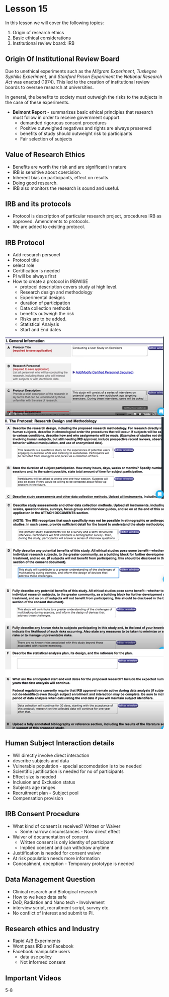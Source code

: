 # Lesson 15

In this lesson we will cover the following topics:

1. Origin of research ethics
2. Basic ethical considerations
3. Institutional review board: IRB

## Origin Of Institutional Review Board

Due to unethical experiments such as the _Milgram Experiment_, _Tuskegee Syphilis Experiment_, and _Stanford Prison Experiment_ the _National Research Act_ was enacted (1974). This led to the creation of institutional review boards to oversee research at universities.

In general, the benefits to society must outweigh the risks to the subjects in the case of these experiments.

- **Belmont Report** - summarizes basic ethical principles that research must follow in order to receive government support.
	- demanded rigoruous consent procedures
	- Positive outweighed negatives and rights are always preserved
	- benefits of study should outweight risk to participants
	- Fair selection of subjects

## Value of Research Ethics
- Benefits are worth the risk and are significant in nature
- IRB is sensitive about coercision.
- Inherent bias on participants, effect on results.
- Doing good research.
- IRB also monitors the research is sound and useful.

## IRB and its protocols

- Protocol is description of particular research project, procedures IRB as approved. Amendments to protocols.
- We are added to exisiting protocol.

## IRB Protocol
- Add research personel
- Protocol title
- select role
- Certification is needed
- PI will be always first
- How to create a protocol in IRBWISE
	- protocol description covers study at high level.
	- Research design and methodology 
	- Experimental designs
	- duration of participation
	- Data collection methods
	- benefits outweigh the risk
	- Risks are to be added.
	- Statistical Analysis
	- Start and End dates

![7 Questions - Human perspective](./img22.PNG)
![7 Questions - Human perspective](./img23.PNG)
![7 Questions - Human perspective](./img24.PNG)
![7 Questions - Human perspective](./img25.PNG)
![7 Questions - Human perspective](./img26.PNG)

## Human Subject Interaction details

- Will directly involve direct interaction
- describe subjects and data
- Vulnerable population - special accomodation is to be needed
- Scientific justification is needed for no of participants
- Effect size is needed
- Inclusion and Exclusion status
- Subjects age ranges
- Recruitment plan - Subject pool
- Compensation provision


## IRB Consent Procedure
- What kind of consent is received? Written or Waiver
	- Some narrow circumstances - Now direct effect
- Waiver of documentation of consent
	- Written consent is only identity of participant
	- Implied consent and can withdraw anytime
- Justtification is needed for consent waiver
- At risk population needs more information
- Concealment, deception - Temporary prototype is needed

## Data Management Question
- Clinical research and Biological research
- How to we keep data safe
- DoD, Radiation and Nano tech - Involvement
- interview script, recruitment script, survey etc.
- No conflict of Interest and submit to PI.

## Research ethics and Industry
- Rapid A/B Experiments
- Wont pass IRB and Facebook
- Facebook manipulate users
	- data use policy
	- Not informed consent

## Important Videos
5-8
